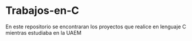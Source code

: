 # Trabajos-en-C
En este repositorio se encontraran los proyectos que realice en lenguaje C mientras estudiaba en la UAEM
